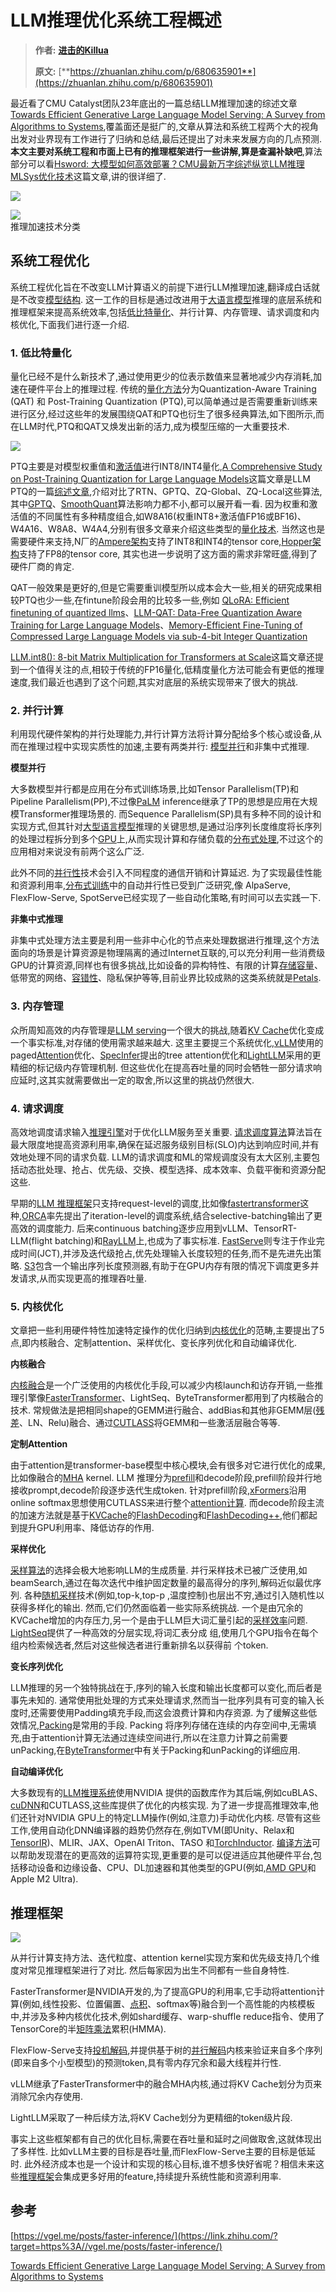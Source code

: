 # LLM推理优化系统工程概述
> **作者:** [**进击的Killua**](https://www.zhihu.com/people/zeroine-68)
> 
> **原文:** [**https://zhuanlan.zhihu.com/p/680635901**](https://zhuanlan.zhihu.com/p/680635901)

最近看了CMU Catalyst团队23年底出的一篇总结LLM推理加速的综述文章[Towards Efficient Generative Large Language Model Serving: A Survey from Algorithms to Systems](https://link.zhihu.com/?target=https%3A//arxiv.org/abs/2312.15234),覆盖面还是挺广的,文章从算法和系统工程两个大的视角出发对业界现有工作进行了归纳和总结,最后还提出了对未来发展方向的几点预测. **本文主要对系统工程和市面上已有的推理框架进行一些讲解,算是查漏补缺吧**,算法部分可以看[Hsword: 大模型如何高效部署？CMU最新万字综述纵览LLM推理MLSys优化技术](https://zhuanlan.zhihu.com/p/677635306)这篇文章,讲的很详细了.

![](LLM推理优化系统工程概述_image.jpg)

![](3_LLM推理优化系统工程概述_image.jpg)  
推理加速技术分类

系统工程优化
------

系统工程优化旨在不改变LLM计算语义的前提下进行LLM推理加速,翻译成白话就是不改变[模型结构](https://zhida.zhihu.com/search?content_id=239382300&content_type=Article&match_order=1&q=%E6%A8%A1%E5%9E%8B%E7%BB%93%E6%9E%84&zhida_source=entity). 这一工作的目标是通过改进用于[大语言模型](https://zhida.zhihu.com/search?content_id=239382300&content_type=Article&match_order=1&q=%E5%A4%A7%E8%AF%AD%E8%A8%80%E6%A8%A1%E5%9E%8B&zhida_source=entity)推理的底层系统和推理框架来提高系统效率,包括[低比特量化](https://zhida.zhihu.com/search?content_id=239382300&content_type=Article&match_order=1&q=%E4%BD%8E%E6%AF%94%E7%89%B9%E9%87%8F%E5%8C%96&zhida_source=entity)、并行计算、内存管理、请求调度和内核优化,下面我们进行逐一介绍.

### 1\. 低比特量化

量化已经不是什么新技术了,通过使用更少的位表示数值来显著地减少内存消耗,加速在硬件平台上的推理过程. 传统的[量化方法](https://zhida.zhihu.com/search?content_id=239382300&content_type=Article&match_order=1&q=%E9%87%8F%E5%8C%96%E6%96%B9%E6%B3%95&zhida_source=entity)分为Quantization-Aware Training (QAT) 和 Post-Training Quantization (PTQ),可以简单通过是否需要重新训练来进行区分,经过这些年的发展围绕QAT和PTQ也衍生了很多经典算法,如下图所示,而在LLM时代,PTQ和QAT又焕发出新的活力,成为模型压缩的一大重要技术.

![](1_LLM推理优化系统工程概述_image.jpg)

PTQ主要是对模型权重值和[激活值](https://zhida.zhihu.com/search?content_id=239382300&content_type=Article&match_order=1&q=%E6%BF%80%E6%B4%BB%E5%80%BC&zhida_source=entity)进行INT8/INT4量化,[A Comprehensive Study on Post-Training Quantization for Large Language Models](https://link.zhihu.com/?target=https%3A//arxiv.org/pdf/2303.08302v2.pdf)这篇文章是LLM PTQ的一篇[综述文章](https://zhida.zhihu.com/search?content_id=239382300&content_type=Article&match_order=1&q=%E7%BB%BC%E8%BF%B0%E6%96%87%E7%AB%A0&zhida_source=entity),介绍对比了RTN、GPTQ、ZQ-Global、ZQ-Local这些算法,其中[GPTQ](https://link.zhihu.com/?target=https%3A//arxiv.org/abs/2210.17323)、[SmoothQuant](https://link.zhihu.com/?target=https%3A//arxiv.org/abs/2211.10438)算法影响力都不小,都可以展开看一看. 因为权重和激活值的不同属性有多种精度组合,如W8A16(权重INT8+激活值FP16或BF16)、W4A16、W8A8、W4A4,分别有很多文章来介绍这些类型的[量化技术](https://zhida.zhihu.com/search?content_id=239382300&content_type=Article&match_order=1&q=%E9%87%8F%E5%8C%96%E6%8A%80%E6%9C%AF&zhida_source=entity). 当然这也是需要硬件来支持,N厂的[Ampere架构](https://zhida.zhihu.com/search?content_id=239382300&content_type=Article&match_order=1&q=Ampere%E6%9E%B6%E6%9E%84&zhida_source=entity)支持了INT8和INT4的tensor core,[Hopper架构](https://zhida.zhihu.com/search?content_id=239382300&content_type=Article&match_order=1&q=Hopper%E6%9E%B6%E6%9E%84&zhida_source=entity)支持了FP8的tensor core, 其实也进一步说明了这方面的需求非常旺盛,得到了硬件厂商的肯定.

QAT一般效果是更好的,但是它需要重训模型所以成本会大一些,相关的研究成果相较PTQ也少一些,在fintune阶段会用的比较多一些,例如 [QLoRA: Efficient finetuning of quantized llms](https://link.zhihu.com/?target=https%3A//arxiv.org/abs/2305.14314)、[LLM-QAT: Data-Free Quantization Aware Training for Large Language Models](https://link.zhihu.com/?target=https%3A//arxiv.org/abs/2305.17888)、[Memory-Efficient Fine-Tuning of Compressed Large Language Models via sub-4-bit Integer Quantization](https://link.zhihu.com/?target=https%3A//arxiv.org/abs/2305.14152)

[LLM.int8(): 8-bit Matrix Multiplication for Transformers at Scale](https://link.zhihu.com/?target=https%3A//arxiv.org/abs/2208.07339)这篇文章还提到一个值得关注的点,相较于传统的FP16量化,低精度量化方法可能会有更低的推理速度,我们最近也遇到了这个问题,其实对底层的系统实现带来了很大的挑战.

### 2\. 并行计算

利用现代硬件架构的并行处理能力,并行计算方法将计算分配给多个核心或设备,从而在推理过程中实现实质性的加速,主要有两类并行: [模型并行](https://zhida.zhihu.com/search?content_id=239382300&content_type=Article&match_order=1&q=%E6%A8%A1%E5%9E%8B%E5%B9%B6%E8%A1%8C&zhida_source=entity)和非集中式推理.

**模型并行**

大多数模型并行都是应用在分布式训练场景,比如Tensor Parallelism(TP)和Pipeline Parallelism(PP),不过像[PaLM](https://link.zhihu.com/?target=https%3A//arxiv.org/abs/2211.05102) inference继承了TP的思想是应用在大规模Transformer推理场景的. 而Sequence Parallelism(SP)具有多种不同的设计和实现方式,但其针对[大型语言模型](https://zhida.zhihu.com/search?content_id=239382300&content_type=Article&match_order=1&q=%E5%A4%A7%E5%9E%8B%E8%AF%AD%E8%A8%80%E6%A8%A1%E5%9E%8B&zhida_source=entity)推理的关键思想,是通过沿序列长度维度将长序列的处理过程拆分到多个[GPU](https://zhida.zhihu.com/search?content_id=239382300&content_type=Article&match_order=1&q=GPU&zhida_source=entity)上,从而实现计算和存储负载的[分布式处理](https://zhida.zhihu.com/search?content_id=239382300&content_type=Article&match_order=1&q=%E5%88%86%E5%B8%83%E5%BC%8F%E5%A4%84%E7%90%86&zhida_source=entity),不过这个的应用相对来说没有前两个这么广泛.

此外不同的[并行性](https://zhida.zhihu.com/search?content_id=239382300&content_type=Article&match_order=1&q=%E5%B9%B6%E8%A1%8C%E6%80%A7&zhida_source=entity)技术会引入不同程度的通信开销和计算延迟. 为了实现最佳性能和资源利用率,[分布式训练](https://zhida.zhihu.com/search?content_id=239382300&content_type=Article&match_order=2&q=%E5%88%86%E5%B8%83%E5%BC%8F%E8%AE%AD%E7%BB%83&zhida_source=entity)中的自动并行性已受到广泛研究,像 AlpaServe, FlexFlow-Serve, SpotServe已经实现了一些自动化策略,有时间可以去实践一下.

**非集中式推理**

非集中式处理方法主要是利用一些非中心化的节点来处理数据进行推理,这个方法面向的场景是计算资源是物理隔离的通过Internet互联的,可以充分利用一些消费级GPU的计算资源,同样也有很多挑战,比如设备的异构特性、有限的计算[存储容量](https://zhida.zhihu.com/search?content_id=239382300&content_type=Article&match_order=1&q=%E5%AD%98%E5%82%A8%E5%AE%B9%E9%87%8F&zhida_source=entity)、低带宽的网络、[容错性](https://zhida.zhihu.com/search?content_id=239382300&content_type=Article&match_order=1&q=%E5%AE%B9%E9%94%99%E6%80%A7&zhida_source=entity)、隐私保护等等,目前业界比较成熟的这类系统就是[Petals](https://link.zhihu.com/?target=https%3A//arxiv.org/abs/2209.01188).

### 3\. 内存管理

众所周知高效的内存管理是[LLM serving](https://zhida.zhihu.com/search?content_id=239382300&content_type=Article&match_order=1&q=LLM+serving&zhida_source=entity)一个很大的挑战,随着[KV Cache](https://zhida.zhihu.com/search?content_id=239382300&content_type=Article&match_order=1&q=KV+Cache&zhida_source=entity)优化变成一个事实标准,对存储的使用需求越来越大. 这里主要提三个系统优化,[vLLM](https://link.zhihu.com/?target=https%3A//arxiv.org/abs/2309.06180)使用的paged[Attention](https://zhida.zhihu.com/search?content_id=239382300&content_type=Article&match_order=1&q=Attention&zhida_source=entity)优化、[SpecInfer](https://link.zhihu.com/?target=https%3A//arxiv.org/abs/2305.09781)提出的tree attention优化和[LightLLM](https://link.zhihu.com/?target=https%3A//github.com/ModelTC/lightllm)采用的更精细的标记级内存管理机制. 但这些优化在提高吞吐量的同时会牺牲一部分请求响应延时,这其实就需要做出一定的取舍,所以这里的挑战仍然很大.

### 4\. 请求调度

高效地调度请求输入[推理引擎](https://zhida.zhihu.com/search?content_id=239382300&content_type=Article&match_order=1&q=%E6%8E%A8%E7%90%86%E5%BC%95%E6%93%8E&zhida_source=entity)对于优化LLM服务至关重要. [请求调度算法](https://zhida.zhihu.com/search?content_id=239382300&content_type=Article&match_order=1&q=%E8%AF%B7%E6%B1%82%E8%B0%83%E5%BA%A6%E7%AE%97%E6%B3%95&zhida_source=entity)算法旨在最大限度地提高资源利用率,确保在延迟服务级别目标(SLO)内达到响应时间,并有效地处理不同的请求负载. LLM的请求调度和ML的常规调度没有太大区别,主要包括动态批处理、抢占、优先级、交换、模型选择、成本效率、负载平衡和资源分配这些.

早期的[LLM 推理框架](https://zhida.zhihu.com/search?content_id=239382300&content_type=Article&match_order=1&q=LLM+%E6%8E%A8%E7%90%86%E6%A1%86%E6%9E%B6&zhida_source=entity)只支持request-level的调度,比如像[fastertransformer](https://zhida.zhihu.com/search?content_id=239382300&content_type=Article&match_order=1&q=fastertransformer&zhida_source=entity)这种,[ORCA](https://link.zhihu.com/?target=https%3A//www.usenix.org/conference/osdi22/presentation/yu)率先提出了iteration-level的调度系统,结合selective-batching输出了更高效的调度能力. 后来continuous batching逐步应用到vLLM、TensorRT-LLM(flight batching)和[RayLLM](https://link.zhihu.com/?target=https%3A//github.com/ray-project/ray-llm)上,也成为了事实标准. [FastServe](https://zhida.zhihu.com/search?content_id=239382300&content_type=Article&match_order=1&q=FastServe&zhida_source=entity)则专注于作业完成时间(JCT),并涉及迭代级抢占,优先处理输入长度较短的任务,而不是先进先出策略. [S3](https://link.zhihu.com/?target=https%3A//arxiv.org/abs/2306.06000)包含一个输出序列长度预测器,有助于在GPU内存有限的情况下调度更多并发请求,从而实现更高的推理吞吐量.

### 5\. 内核优化

文章把一些利用硬件特性加速特定操作的优化归纳到[内核优化](https://zhida.zhihu.com/search?content_id=239382300&content_type=Article&match_order=3&q=%E5%86%85%E6%A0%B8%E4%BC%98%E5%8C%96&zhida_source=entity)的范畴,主要提出了5点,即内核融合、定制attention、采样优化、变长序列优化和自动编译优化.

**内核融合**

[内核融合](https://zhida.zhihu.com/search?content_id=239382300&content_type=Article&match_order=3&q=%E5%86%85%E6%A0%B8%E8%9E%8D%E5%90%88&zhida_source=entity)是一个广泛使用的内核优化手段,可以减少内核launch和访存开销,一些推理引擎像[FasterTransformer](https://zhida.zhihu.com/search?content_id=239382300&content_type=Article&match_order=1&q=FasterTransformer&zhida_source=entity)、LightSeq、ByteTransformer都用到了内核融合的技术. 常规做法是把相同shape的GEMM进行融合、addBias和其他非GEMM层([残差](https://zhida.zhihu.com/search?content_id=239382300&content_type=Article&match_order=1&q=%E6%AE%8B%E5%B7%AE&zhida_source=entity)、LN、Relu)融合、通过[CUTLASS](https://zhida.zhihu.com/search?content_id=239382300&content_type=Article&match_order=1&q=CUTLASS&zhida_source=entity)将GEMM和一些激活层融合等等.

**定制Attention**

由于attention是transformer-base模型中核心模块,会有很多对它进行优化的成果,比如像融合的[MHA](https://zhida.zhihu.com/search?content_id=239382300&content_type=Article&match_order=1&q=MHA&zhida_source=entity) kernel. LLM 推理分为[prefill](https://zhida.zhihu.com/search?content_id=239382300&content_type=Article&match_order=1&q=prefill&zhida_source=entity)和decode阶段,prefill阶段并行地接收prompt,decode阶段逐步迭代生成token. 针对prefill阶段,[xFormers](https://link.zhihu.com/?target=https%3A//github.com/facebookresearch/xformers)沿用online softmax思想使用CUTLASS来进行整个[attention计算](https://zhida.zhihu.com/search?content_id=239382300&content_type=Article&match_order=1&q=attention%E8%AE%A1%E7%AE%97&zhida_source=entity). 而decode阶段主流的加速方法就是基于[KVCache](https://zhida.zhihu.com/search?content_id=239382300&content_type=Article&match_order=1&q=KVCache&zhida_source=entity)的[FlashDecoding](https://link.zhihu.com/?target=https%3A//pytorch.org/blog/flash-decoding/)和[FlashDecoding++](https://link.zhihu.com/?target=https%3A//arxiv.org/abs/2311.01282),他们都起到提升GPU利用率、降低访存的作用.

**采样优化**

[采样算法](https://zhida.zhihu.com/search?content_id=239382300&content_type=Article&match_order=1&q=%E9%87%87%E6%A0%B7%E7%AE%97%E6%B3%95&zhida_source=entity)的选择会极大地影响LLM的生成质量. 并行采样技术已被广泛使用,如beamSearch,通过在每次迭代中维护固定数量的最高得分的序列,解码近似最优序列. 各种[随机采样](https://zhida.zhihu.com/search?content_id=239382300&content_type=Article&match_order=1&q=%E9%9A%8F%E6%9C%BA%E9%87%87%E6%A0%B7&zhida_source=entity)技术(例如,top-k,top-p ,温度控制)也层出不穷,通过引入随机性以获得多样化的输出. 然而,它们仍然面临着一些实际系统挑战. 一个是由冗余的KVCache增加的内存压力,另一个是由于LLM巨大词汇量引起的[采样效率](https://zhida.zhihu.com/search?content_id=239382300&content_type=Article&match_order=1&q=%E9%87%87%E6%A0%B7%E6%95%88%E7%8E%87&zhida_source=entity)问题. [LightSeq](https://link.zhihu.com/?target=https%3A//arxiv.org/abs/2010.13887)提供了一种高效的分层实现,将词汇表分成 组,使用几个GPU指令在每个组内检索候选者,然后对这些候选者进行重新排名以获得前 个token.

**变长序列优化**

LLM推理的另一个独特挑战在于,序列的输入长度和输出长度都可以变化,而后者是事先未知的. 通常使用批处理的方式来处理请求,然而当一批序列具有可变的输入长度时,还需要使用Padding填充手段,而这会浪费计算和内存资源. 为了缓解这些低效情况,[Packing](https://link.zhihu.com/?target=https%3A//github.com/bytedance/effective_transformer)是常用的手段. Packing 将序列存储在连续的内存空间中,无需填充,由于attention计算无法通过连续空间进行,所以在注意力计算之前需要unPacking,在[ByteTransformer](https://link.zhihu.com/?target=https%3A//arxiv.org/abs/2210.03052)中有关于Packing和unPacking的详细应用.

**自动编译优化**

大多数现有的[LLM推理系统](https://zhida.zhihu.com/search?content_id=239382300&content_type=Article&match_order=1&q=LLM%E6%8E%A8%E7%90%86%E7%B3%BB%E7%BB%9F&zhida_source=entity)使用NVIDIA 提供的函数库作为其后端,例如cuBLAS、[cuDNN](https://zhida.zhihu.com/search?content_id=239382300&content_type=Article&match_order=1&q=cuDNN&zhida_source=entity)和CUTLASS,这些库提供了优化的内核实现. 为了进一步提高推理效率,他们还针对NVIDIA GPU上的特定LLM操作(例如,注意力)手动优化内核. 尽管有这些工作,使用自动化DNN编译器的趋势仍然存在,例如TVM(即Unity、Relax和[TensorIR](https://zhida.zhihu.com/search?content_id=239382300&content_type=Article&match_order=1&q=TensorIR&zhida_source=entity))、MLIR、JAX、OpenAI Triton、TASO 和[TorchInductor](https://zhida.zhihu.com/search?content_id=239382300&content_type=Article&match_order=1&q=TorchInductor&zhida_source=entity). [编译方法](https://zhida.zhihu.com/search?content_id=239382300&content_type=Article&match_order=1&q=%E7%BC%96%E8%AF%91%E6%96%B9%E6%B3%95&zhida_source=entity)可以帮助发现潜在的更高效的运算符实现,更重要的是可以促进适应其他硬件平台,包括移动设备和边缘设备、CPU、DL加速器和其他类型的GPU(例如,[AMD GPU](https://zhida.zhihu.com/search?content_id=239382300&content_type=Article&match_order=1&q=AMD+GPU&zhida_source=entity)和Apple M2 Ultra).

推理框架
----

![](2_LLM推理优化系统工程概述_image.jpg)

从并行计算支持方法、迭代粒度、attention kernel实现方案和优先级支持几个维度对常见推理框架进行了对比. 然后每家因为出生不同都有一些自身特性.

FasterTransformer是NVIDIA开发的,为了提高GPU的利用率,它手动将attention计算(例如,线性投影、位置偏置、[点积](https://zhida.zhihu.com/search?content_id=239382300&content_type=Article&match_order=1&q=%E7%82%B9%E7%A7%AF&zhida_source=entity)、softmax等)融合到一个高性能的内核模板中,并涉及多种内核优化技术,例如shard缓存、warp-shuffle reduce指令、使用了TensorCore的半[矩阵乘法](https://zhida.zhihu.com/search?content_id=239382300&content_type=Article&match_order=1&q=%E7%9F%A9%E9%98%B5%E4%B9%98%E6%B3%95&zhida_source=entity)累积(HMMA).

FlexFlow-Serve支持[投机解码](https://zhida.zhihu.com/search?content_id=239382300&content_type=Article&match_order=1&q=%E6%8A%95%E6%9C%BA%E8%A7%A3%E7%A0%81&zhida_source=entity),并提供基于树的[并行解码](https://zhida.zhihu.com/search?content_id=239382300&content_type=Article&match_order=1&q=%E5%B9%B6%E8%A1%8C%E8%A7%A3%E7%A0%81&zhida_source=entity)内核来验证来自多个序列(即来自多个小型模型)的预测token,具有零内存冗余和最大线程并行性.

vLLM继承了FasterTransformer中的融合MHA内核,通过将KV Cache划分为页来消除冗余内存使用.

LightLLM采取了一种后续方法,将KV Cache划分为更精细的token级片段.

事实上这些框架都有自己的优化目标,需要在吞吐量和延时之间做取舍,这就体现出了多样性. 比如vLLM主要的目标是吞吐量,而FlexFlow-Serve主要的目标是低延时. 此外经济成本也是一个设计和实现的核心目标,谁不想多快好省呢？相信未来这些[推理框架](https://zhida.zhihu.com/search?content_id=239382300&content_type=Article&match_order=6&q=%E6%8E%A8%E7%90%86%E6%A1%86%E6%9E%B6&zhida_source=entity)会集成更多好用的feature,持续提升系统性能和资源利用率.

参考
--

[https://vgel.me/posts/faster-inference/](https://link.zhihu.com/?target=https%3A//vgel.me/posts/faster-inference/)

[Towards Efficient Generative Large Language Model Serving: A Survey from Algorithms to Systems](https://link.zhihu.com/?target=https%3A//arxiv.org/abs/2312.15234)